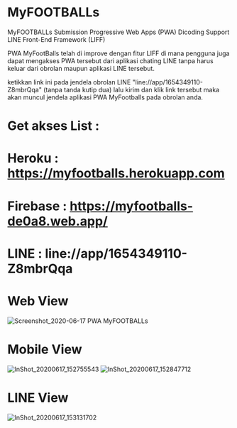 # MyFOOTBALLs
MyFOOTBALLs Submission Progressive Web Apps (PWA) Dicoding Support LINE Front-End Framework (LIFF)

PWA MyFootBalls telah di improve dengan fitur LIFF di mana pengguna juga dapat mengakses PWA tersebut dari aplikasi chating LINE tanpa harus keluar dari obrolan maupun aplikasi LINE tersebut.

ketikkan link ini pada jendela obrolan LINE "line://app/1654349110-Z8mbrQqa" (tanpa tanda kutip dua) lalu kirim dan klik link tersebut maka akan muncul jendela aplikasi PWA MyFootballs pada obrolan anda.

# Get akses List :
# Heroku : https://myfootballs.herokuapp.com
# Firebase : https://myfootballs-de0a8.web.app/
# LINE : line://app/1654349110-Z8mbrQqa

# Web View
![Screenshot_2020-06-17 PWA MyFOOTBALLs](https://user-images.githubusercontent.com/60083537/84876262-3ac65d80-b0b1-11ea-93ad-e55a9fd4c98b.png)

# Mobile View
![InShot_20200617_152755543](https://user-images.githubusercontent.com/60083537/84876272-3d28b780-b0b1-11ea-8892-b0b3392c705c.jpg)
![InShot_20200617_152847712](https://user-images.githubusercontent.com/60083537/84876285-3f8b1180-b0b1-11ea-8e21-e62b3bffae9e.jpg)

# LINE View
![InShot_20200617_153131702](https://user-images.githubusercontent.com/60083537/84876310-46b21f80-b0b1-11ea-9e48-6deb998d773c.jpg)
